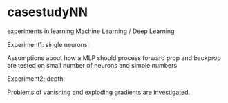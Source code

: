 # casestudyNN

experiments in learning Machine Learning / Deep Learning

Experiment1: single neurons:

Assumptions about how a MLP should process forward prop and backprop are tested on small number of neurons and simple numbers


Experiment2: depth:

Problems of vanishing and exploding gradients are investigated.
